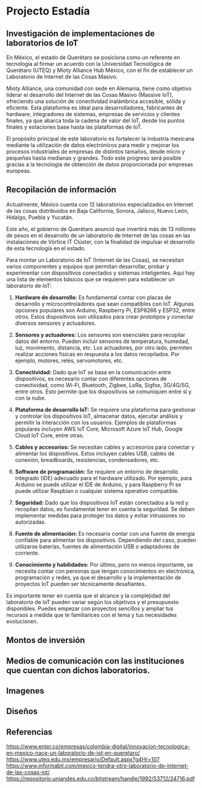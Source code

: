 # Projecto Estadía

## Investigación de implementaciones de laboratorios de IoT
En México, el estado de Querétaro se posiciona como un referente en tecnología al firmar un acuerdo con la Universidad Tecnológica de Querétaro (UTEQ) y Mioty Alliance Hub México, con el fin de establecer un Laboratorio de Internet de las Cosas Masivo.

Mioty Alliance, una comunidad con sede en Alemania, tiene como objetivo liderar el desarrollo del Internet de las Cosas Masivo (Massive IoT), ofreciendo una solución de conectividad inalámbrica accesible, sólida y eficiente. Esta plataforma es ideal para desarrolladores, fabricantes de hardware, integradores de sistemas, empresas de servicios y clientes finales, ya que abarca toda la cadena de valor del IoT, desde los puntos finales y estaciones base hasta las plataformas de IoT.

El propósito principal de este laboratorio es fortalecer la industria mexicana mediante la utilización de datos electrónicos para medir y mejorar los procesos industriales de empresas de distintos tamaños, desde micro y pequeñas hasta medianas y grandes. Todo este progreso será posible gracias a la tecnología de obtención de datos proporcionada por empresas europeas.

## Recopilación de información
Actualmente, México cuenta con 12 laboratorios especializados en Internet de las cosas distribuidos en Baja California, Sonora, Jalisco, Nuevo León, Hidalgo, Puebla y Yucatán.

Este año, el gobierno de Querétaro anunció que invertirá más de 13 millones de pesos en el desarrollo de un laboratorio de Internet de las cosas en las instalaciones de Vórtice IT Clúster, con la finalidad de impulsar el desarrollo de esta tecnología en el estado.

Para montar un Laboratorio de IoT (Internet de las Cosas), se necesitan varios componentes y equipos que permitan desarrollar, probar y experimentar con dispositivos conectados y sistemas inteligentes. Aquí hay una lista de elementos básicos que se requieren para establecer un laboratorio de IoT:

1. **Hardware de desarrollo:** Es fundamental contar con placas de desarrollo y microcontroladores que sean compatibles con IoT. Algunas opciones populares son Arduino, Raspberry Pi, ESP8266 y ESP32, entre otros. Estos dispositivos son utilizados para crear prototipos y conectar diversos sensores y actuadores.

2. **Sensores y actuadores:** Los sensores son esenciales para recopilar datos del entorno. Pueden incluir sensores de temperatura, humedad, luz, movimiento, distancia, etc. Los actuadores, por otro lado, permiten realizar acciones físicas en respuesta a los datos recopilados. Por ejemplo, motores, relés, servomotores, etc.

3. **Conectividad:** Dado que IoT se basa en la comunicación entre dispositivos, es necesario contar con diferentes opciones de conectividad, como Wi-Fi, Bluetooth, Zigbee, LoRa, Sigfox, 3G/4G/5G, entre otros. Esto permite que los dispositivos se comuniquen entre sí y con la nube.

4. **Plataforma de desarrollo IoT:** Se requiere una plataforma para gestionar y controlar los dispositivos IoT, almacenar datos, ejecutar análisis y permitir la interacción con los usuarios. Ejemplos de plataformas populares incluyen AWS IoT Core, Microsoft Azure IoT Hub, Google Cloud IoT Core, entre otras.

5. **Cables y accesorios:** Se necesitan cables y accesorios para conectar y alimentar los dispositivos. Estos incluyen cables USB, cables de conexión, breadboards, resistencias, condensadores, etc.

6. **Software de programación:** Se requiere un entorno de desarrollo integrado (IDE) adecuado para el hardware utilizado. Por ejemplo, para Arduino se puede utilizar el IDE de Arduino, y para Raspberry Pi se puede utilizar Raspbian o cualquier sistema operativo compatible.

7. **Seguridad:** Dado que los dispositivos IoT están conectados a la red y recopilan datos, es fundamental tener en cuenta la seguridad. Se deben implementar medidas para proteger los datos y evitar intrusiones no autorizadas.

8. **Fuente de alimentación:** Es necesario contar con una fuente de energía confiable para alimentar los dispositivos. Dependiendo del caso, pueden utilizarse baterías, fuentes de alimentación USB o adaptadores de corriente.

9. **Conocimiento y habilidades:** Por último, pero no menos importante, se necesita contar con personas que tengan conocimientos en electrónica, programación y redes, ya que el desarrollo y la implementación de proyectos IoT pueden ser técnicamente desafiantes.

Es importante tener en cuenta que el alcance y la complejidad del laboratorio de IoT pueden variar según los objetivos y el presupuesto disponibles. Puedes empezar con proyectos sencillos y ampliar tus recursos a medida que te familiarices con el tema y tus necesidades evolucionen.
## Montos de inversión

## Medios de comunicación con las instituciones que cuentan con dichos laboratorios.

## Imagenes

## Diseños

## Referencias
https://www.enter.co/empresas/colombia-digital/innovacion-tecnologica-en-mexico-nace-un-laboratorio-de-iot-en-queretaro/
https://www.uteq.edu.mx/empresario/Default.aspx?g4Hr=107
https://www.informabtl.com/mexico-tendra-otro-laboratorio-de-internet-de-las-cosas-iot/
https://repositorio.uniandes.edu.co/bitstream/handle/1992/53712/24716.pdf
